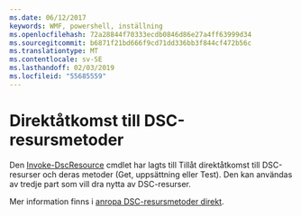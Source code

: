 ```yaml
---
ms.date: 06/12/2017
keywords: WMF, powershell, inställning
ms.openlocfilehash: 72a28844f70333ecdb0846d86e27a4ff63999d34
ms.sourcegitcommit: b6871f21bd666f9cd71dd336bb3f844cf472b56c
ms.translationtype: MT
ms.contentlocale: sv-SE
ms.lasthandoff: 02/03/2019
ms.locfileid: "55685559"
---
```

# <a name="direct-access-to-dsc-resource-methods"></a>Direktåtkomst till DSC-resursmetoder


Den [Invoke-DscResource](https://technet.microsoft.com/library/mt517869.aspx) cmdlet har lagts till Tillåt direktåtkomst till DSC-resurser och deras metoder (Get, uppsättning eller Test). Den kan användas av tredje part som vill dra nytta av DSC-resurser.

Mer information finns i [anropa DSC-resursmetoder direkt](https://msdn.microsoft.com/powershell/dsc/directcallresource).
